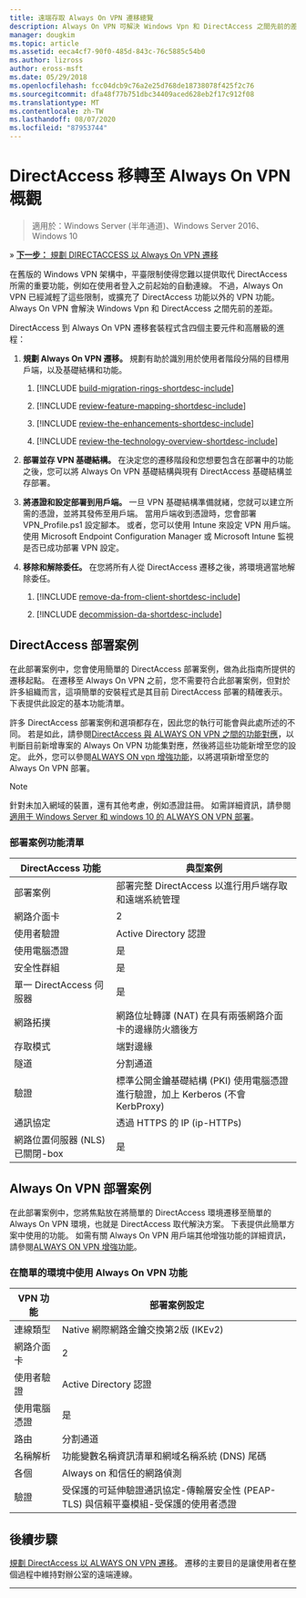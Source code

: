 ```yaml
---
title: 遠端存取 Always On VPN 遷移總覽
description: Always On VPN 可解決 Windows Vpn 和 DirectAccess 之間先前的差距，以及如何從 DirectAccess 遷移至 Always On VPN。
manager: dougkim
ms.topic: article
ms.assetid: eeca4cf7-90f0-485d-843c-76c5885c54b0
ms.author: lizross
author: eross-msft
ms.date: 05/29/2018
ms.openlocfilehash: fcc04dcb9c76a2e25d768de18738078f425f2c76
ms.sourcegitcommit: dfa48f77b751dbc34409aced628eb2f17c912f08
ms.translationtype: MT
ms.contentlocale: zh-TW
ms.lasthandoff: 08/07/2020
ms.locfileid: "87953744"
---
```

# <a name="overview-of-the-directaccess-to-always-on-vpn-migration"></a>DirectAccess 移轉至 Always On VPN 概觀

>適用於：Windows Server (半年通道)、Windows Server 2016、Windows 10

&#187; [**下一步：** 規劃 DIRECTACCESS 以 Always On VPN 遷移](da-always-on-migration-planning.md)

在舊版的 Windows VPN 架構中，平臺限制使得您難以提供取代 DirectAccess 所需的重要功能，例如在使用者登入之前起始的自動連線。 不過，Always On VPN 已經減輕了這些限制，或擴充了 DirectAccess 功能以外的 VPN 功能。 Always On VPN 會解決 Windows Vpn 和 DirectAccess 之間先前的差距。

DirectAccess 到 Always On VPN 遷移套裝程式含四個主要元件和高層級的進程：


1.  **規劃 Always On VPN 遷移。** 規劃有助於識別用於使用者階段分隔的目標用戶端，以及基礎結構和功能。

    1.  [!INCLUDE [build-migration-rings-shortdesc-include](../includes/build-migration-rings-shortdesc-include.md)]

    2.  [!INCLUDE [review-feature-mapping-shortdesc-include](../includes/review-feature-mapping-shortdesc-include.md)]

    3.  [!INCLUDE [review-the-enhancements-shortdesc-include](../includes/review-the-enhancements-shortdesc-include.md)]

    4.  [!INCLUDE [review-the-technology-overview-shortdesc-include](../includes/review-the-technology-overview-shortdesc-include.md)]

2.  **部署並存 VPN 基礎結構。** 在決定您的遷移階段和您想要包含在部署中的功能之後，您可以將 Always On VPN 基礎結構與現有 DirectAccess 基礎結構並存部署。

3.  **將憑證和設定部署到用戶端。**  一旦 VPN 基礎結構準備就緒，您就可以建立所需的憑證，並將其發佈至用戶端。 當用戶端收到憑證時，您會部署 VPN_Profile.ps1 設定腳本。 或者，您可以使用 Intune 來設定 VPN 用戶端。 使用 Microsoft Endpoint Configuration Manager 或 Microsoft Intune 監視是否已成功部署 VPN 設定。

4.  **移除和解除委任。** 在您將所有人從 DirectAccess 遷移之後，將環境適當地解除委任。

    1.  [!INCLUDE [remove-da-from-client-shortdesc-include](../includes/remove-da-from-client-shortdesc-include.md)]

    2.  [!INCLUDE [decommission-da-shortdesc-include](../includes/decommission-da-shortdesc-include.md)]


## <a name="directaccess-deployment-scenario"></a>DirectAccess 部署案例

在此部署案例中，您會使用簡單的 DirectAccess 部署案例，做為此指南所提供的遷移起點。 在遷移至 Always On VPN 之前，您不需要符合此部署案例，但對於許多組織而言，這項簡單的安裝程式是其目前 DirectAccess 部署的精確表示。 下表提供此設定的基本功能清單。

許多 DirectAccess 部署案例和選項都存在，因此您的執行可能會與此處所述的不同。 若是如此，請參閱[DirectAccess 與 ALWAYS ON VPN 之間的功能對應](../vpn/vpn-map-da.md)，以判斷目前新增專案的 Always On VPN 功能集對應，然後將這些功能新增至您的設定。 此外，您可以參閱[ALWAYS ON vpn 增強功能](../vpn/always-on-vpn/always-on-vpn-enhancements.md)，以將選項新增至您的 Always On VPN 部署。

>[!NOTE]
>針對未加入網域的裝置，還有其他考慮，例如憑證註冊。 如需詳細資訊，請參閱[適用于 Windows Server 和 windows 10 的 ALWAYS ON VPN 部署](../vpn/always-on-vpn/deploy/always-on-vpn-deploy.md)。

### <a name="deployment-scenario-feature-list"></a>部署案例功能清單

| DirectAccess 功能 | 典型案例 |
|-----|----|
| 部署案例                   | 部署完整 DirectAccess 以進行用戶端存取和遠端系統管理                                               |
| 網路介面卡                      | 2                                                                                                              |
| 使用者驗證                   | Active Directory 認證                                                                                   |
| 使用電腦憑證             | 是                                                                                                            |
| 安全性群組                       | 是                                                                                                            |
| 單一 DirectAccess 伺服器            | 是                                                                                                            |
| 網路拓撲                      | 網路位址轉譯 (NAT) 在具有兩張網路介面卡的邊緣防火牆後方                            |
| 存取模式                           | 端對邊緣                                                                                                    |
| 隧道                             | 分割通道                                                                                                   |
| 驗證                        | 標準公開金鑰基礎結構 (PKI) 使用電腦憑證進行驗證，加上 Kerberos (不會 KerbProxy)  |
| 通訊協定                             | 透過 HTTPS 的 IP (ip-HTTPs)                                                                                        |
| 網路位置伺服器 (NLS) 已關閉-box | 是                                                                                                            |

## <a name="always-on-vpn-deployment-scenario"></a>Always On VPN 部署案例

在此部署案例中，您將焦點放在將簡單的 DirectAccess 環境遷移至簡單的 Always On VPN 環境，也就是 DirectAccess 取代解決方案。 下表提供此簡單方案中使用的功能。 如需有關 Always On VPN 用戶端其他增強功能的詳細資訊，請參閱[ALWAYS ON VPN 增強功能](../vpn/always-on-vpn/always-on-vpn-enhancements.md)。

### <a name="always-on-vpn-features-used-in-the-simple-environment"></a>在簡單的環境中使用 Always On VPN 功能

| VPN 功能 | 部署案例設定 |
|-----|-----|
| 連線類型 | Native 網際網路金鑰交換第2版 (IKEv2)  |
| 網路介面卡   | 2        |
| 使用者驗證  | Active Directory 認證            |
| 使用電腦憑證        | 是                          |
| 路由 | 分割通道 |
| 名稱解析 | 功能變數名稱資訊清單和網域名稱系統 (DNS) 尾碼 |
| 各個 | Always on 和信任的網路偵測 |
| 驗證  | 受保護的可延伸驗證通訊協定-傳輸層安全性 (PEAP-TLS) 與信賴平臺模組-受保護的使用者憑證 |

## <a name="next-step"></a>後續步驟

[規劃 DirectAccess 以 ALWAYS ON VPN 遷移](da-always-on-migration-planning.md)。 遷移的主要目的是讓使用者在整個過程中維持對辦公室的遠端連線。

---